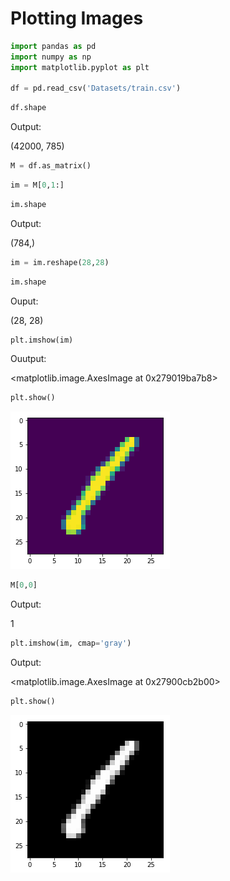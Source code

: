 
# Plotting Images


```python
import pandas as pd
import numpy as np
import matplotlib.pyplot as plt

df = pd.read_csv('Datasets/train.csv')

```


```python
df.shape
```


Output:

(42000, 785)




```python
M = df.as_matrix()
```


```python
im = M[0,1:]

```


```python
im.shape
```


Output:

(784,)




```python
im = im.reshape(28,28)
```


```python
im.shape
```


Ouput:

(28, 28)




```python
plt.imshow(im)
```


Ouutput:

<matplotlib.image.AxesImage at 0x279019ba7b8>




```python
plt.show()
```


![](Images/output_9_0.png)



```python
M[0,0]
```




Output:

1




```python
plt.imshow(im, cmap='gray')
```


Output:

<matplotlib.image.AxesImage at 0x27900cb2b00>




```python
plt.show()
```


![png](Images/output_12_0.png)

